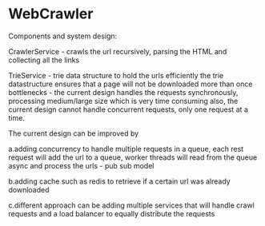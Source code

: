 # WebCrawler

Components and system design: 

CrawlerService - crawls the url recursively, parsing the HTML and collecting all the links

TrieService - trie data structure to hold the urls efficiently
the trie datastructure ensures that a page will not be downloaded more than once
bottlenecks - the current design handles the requests synchronously, processing medium/large size which is very time consuming
also, the current design cannot handle concurrent requests, only one request at a time. 

The current design can be improved by

a.adding concurrency to handle multiple requests in a queue,
each rest request will add the url to a queue, worker threads will read from the queue async and process the urls - pub sub model

b.adding cache such as redis to retrieve if a certain url was already downloaded 

c.different approach can be adding multiple services that will handle crawl requests and a load balancer to equally distribute the requests
